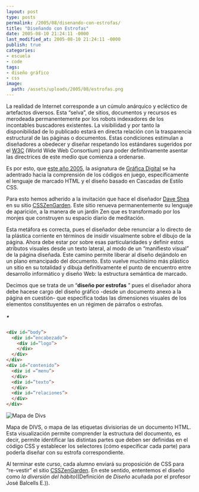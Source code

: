 ```yaml
---
layout: post
type: posts
permalink: /2005/08/disenando-con-estrofas/
title: "Diseñando con Estrofas"
date: 2005-08-10 21:24:11 -0000
last_modified_at: 2005-08-10 21:24:11 -0000
publish: true
categories:
- escuela
- code
tags:
- diseño gráfico
- css
image:
  path: /assets/uploads/2005/08/estrofas.png
---
```

La realidad de Internet corresponde a un cúmulo anárquico y ecléctico de artefactos diversos. Esta “selva”, de sitios, documentos y recursos es merodeada permanentemente por los robots indexadores de los incontables buscadores existentes. La visibilidad y por tanto la disponibilidad de lo publicado estará en directa relación con la trasparencia estructural de las páginas o documentos. Estas condiciones estimulan a diseñadores a obedecer y diseñar respetando los estándares sugeridos por el [W3C](http://www.w3c.org/ "World Wide Web Consortium") (World Wide Web Consortium) para poder definitivamente asentar las directrices de este medio que comienza a ordenarse.  
  
Es por esto, que [este año 2005](http://www.cursos.ucv.cl/arq48300/ "Gráfica Digital 2005"), la asignatura de [Gráfica Digital](http://www.ead.pucv.cl/asignaturas/area-tecnica/grafica-digital/ "Descripción de la Asignatura") se ha adentrado hacia la comprensión de los códigos en juego, específicamente el lenguaje de marcado HTML y el diseño basado en Cascadas de Estilo CSS.

Para esto hemos adherido a la invitación que hace el diseñador [Dave Shea](http://www.mezzoblue.com/) en su sitio [CSSZenGarden](http://www.csszengarden.com/ "El jardín Zen de las CSS"). Este sitio renueva permanentemente su lenguaje de aparición, a la manera de un jardín Zen que es transformado por los monjes que construyen su espacio diario de meditación.

Esta metáfora es correcta, pues el diseñador debe renunciar a lo directo de la plástica corriente en términos de insidir visualmente sobre el dibujo de la página. Ahora debe estar por sobre esas particularidades y definir estos atributos visuales desde un texto lateral, al modo de un “manifiesto visual” de la página diseñada. Este camino permite liberar al diseño dejándolo en un plano emancipado del documento. Esto vuelve muchísimo más plástico un sitio en su totalidad y dibuja definitivamente el punto de encuentro entre desarrollo informático y diseño Web: la estructura semántica de marcado.

Decimos que se trata de un “**diseño por estrofas** ” pues el diseñador ahora debe hacese cargo del diseño gráfico -desde un documento anexo a la página en cuestión- que especifica todas las dimensiones visuales de los elementos constituyentes en un régimen de párrafos o estrofas.

##### *

```html
<div id=”body”>  
  <div id=”encabezado”>  
    <div id=”logo”>  
    </div>  
  </div>  
</div>  
<div id=”contenido”>  
  <div id =”menu”>  
  </div>  
  <div id=”texto”>
  </div> 
  <div id=”relaciones”> 
  </div> 
</div>  
```

![Mapa de Divs](https://wiki-ead.b-cdn.net/images/0/0d/Mapa_divs_arpa_aura.png)

<p class='caption'>Mapa de DIVS, o mapa de las etiquetas divisiorias de un documento HTML. Esta visualización permite comprender la estructura del documento, es decir, permite identificar las distintas partes que deben ser definidas en el código CSS y establecer los selectores (cómo especificar cada parte) para poderla diseñar con su estrofa correspondiente.</p> 

Al terminar este curso, cada alumno enviará su proposición de CSS para “re-vestir” el sitio [CSSZenGarden](http://www.csszengarden.com/ "CSSZenGarden"). En este sentido, ententemos el diseño como  _la diversión del hábito_((Definición de _Diseño_ acuñada por el profesor José Balcells E.)).


